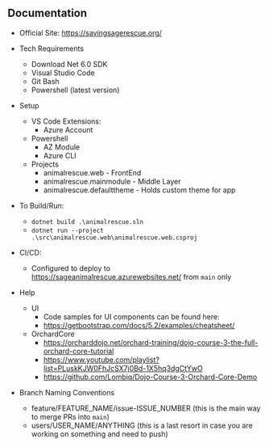 ## Documentation

- Official Site: https://savingsagerescue.org/

- Tech Requirements
  - Download Net 6.0 SDK
  - Visual Studio Code
  - Git Bash
  - Powershell (latest version)

- Setup
  - VS Code Extensions:
    - Azure Account
  - Powershell
    - AZ Module
    - Azure CLI
  - Projects
    - animalrescue.web - FrontEnd
    - animalrescue.mainmodule - Middle Layer
    - animalrescue.defaulttheme - Holds custom theme for app

- To Build/Run:
  - `dotnet build .\animalrescue.sln`
  - `dotnet run --project .\src\animalrescue.web\animalrescue.web.csproj`

- CI/CD:
  - Configured to deploy to https://sageanimalrescue.azurewebsites.net/ from `main` only

- Help
  - UI
    - Code samples for UI components can be found here:
    - https://getbootstrap.com/docs/5.2/examples/cheatsheet/
  - OrchardCore
    - https://orcharddojo.net/orchard-training/dojo-course-3-the-full-orchard-core-tutorial
    - https://www.youtube.com/playlist?list=PLuskKJW0FhJcSX7j0Bd-1X5hq3dgCtYwO
    - https://github.com/Lombiq/Dojo-Course-3-Orchard-Core-Demo

- Branch Naming Conventions
  - feature/FEATURE_NAME/issue-ISSUE_NUMBER (this is the main way to merge PRs into `main`)
  - users/USER_NAME/ANYTHING (this is a last resort in case you are working on something and need to push)

